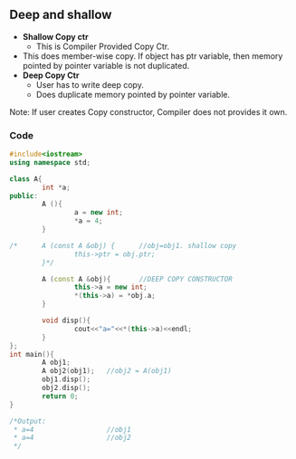 ## Deep and shallow
- **Shallow Copy ctr**
  - This is Compiler Provided Copy Ctr.
 - This does member-wise copy. If object has ptr variable, then memory pointed by pointer variable is not duplicated.
- **Deep Copy Ctr**
  - User has to write deep copy.
  - Does duplicate memory pointed by pointer variable.
 
Note: If user creates Copy constructor, Compiler does not provides it own.

### Code 
```c++
#include<iostream>
using namespace std;

class A{
        int *a;
public:
        A (){
                a = new int;
                *a = 4;
        }

/*      A (const A &obj) {      //obj=obj1. shallow copy
                this->ptr = obj.ptr;
        }*/

        A (const A &obj){       //DEEP COPY CONSTRUCTOR
                this->a = new int;
                *(this->a) = *obj.a;
        }

        void disp(){
                cout<<"a="<<*(this->a)<<endl;
        }
};
int main(){
        A obj1;
        A obj2(obj1);   //obj2 = A(obj1)
        obj1.disp();
        obj2.disp();
        return 0;
}

/*Output:
 * a=4                  //obj1
 * a=4                  //obj2
 */
```

